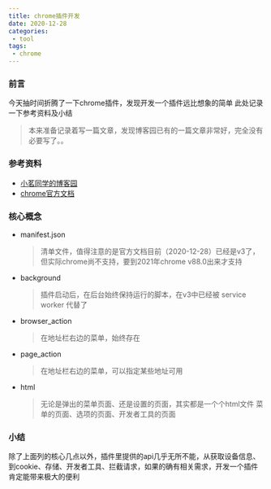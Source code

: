 ```yaml
---
title: chrome插件开发
date: 2020-12-28
categories:
 - tool
tags:
 - chrome
---
```


### 前言

今天抽时间折腾了一下chrome插件，发现开发一个插件远比想象的简单
此处记录一下参考资料及小结
> 本来准备记录着写一篇文章，发现博客园已有的一篇文章非常好，完全没有必要写了。。

### 参考资料

- [小茗同学的博客园](https://www.cnblogs.com/liuxianan/p/chrome-plugin-develop.html)
- [chrome官方文档](https://developer.chrome.com/docs/extensions/mv3/)

### 核心概念

- manifest.json
    > 清单文件，值得注意的是官方文档目前（2020-12-28）已经是v3了，但实际chrome尚不支持，要到2021年chrome v88.0出来才支持
- background
    > 插件启动后，在后台始终保持运行的脚本，在v3中已经被 service worker 代替了
- browser_action
    > 在地址栏右边的菜单，始终存在
- page_action
    > 在地址栏右边的菜单，可以指定某些地址可用
- html
    > 无论是弹出的菜单页面、还是设置的页面，其实都是一个个html文件
    > 菜单的页面、选项的页面、开发者工具的页面

### 小结

除了上面列的核心几点以外，插件里提供的api几乎无所不能，从获取设备信息、到cookie、存储、开发者工具、拦截请求，如果的确有相关需求，开发一个插件肯定能带来极大的便利
